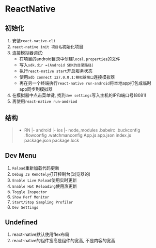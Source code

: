 # ReactNative

## 初始化
1. 安装`react-native-cli`
2. `raect-native init 项目名`初始化项目
3. 连接模拟器调试:
    - 在项目的android目录中创建`local.properties`的文件
    - 写入`sdk.dir =(Android SDK的目录路径)`
    - 执行`react-native start`开启服务状态
    - 使用`adb connect 127.0.0.1:模拟器端口`连接模拟器
    - 再在另一个终端执行`react-native run-android`将本地app打包成临时app同步到模拟器
4. 在模拟器中点击菜单键, 找到`dev settings`写入主机的IP和端口号(8081)
5. 再使用`react-native run-andriod`

## 结构
> - RN
>   |- android
>   |- ios
>   |- node_modules
>   .babelrc
>   .buckconfig
>   .flowconfig
>   .watchmanconfig
>   App.js
>   app.json
>   index.js
>   package.json
>   package.lock

## Dev Menu
1. `Reload`重新加载代码更新
2. `Debug JS Remotely`打开控制台(浏览器的)
3. `Enable Live Reload`使用实时更新
4. `Enable Hot Reloading`使用热更新
5. `Toggle Inspector`
6. `Show Perf Monitor`
7. `Start/Stop Sampling Profiler`
8. `Dev Settings`

## Undefined
1. react-native默认使用flex布局
2. react-native的组件宽高是组件的宽高, 不是内容的宽高